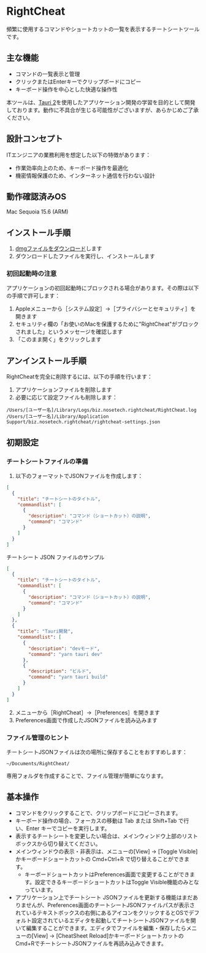 # RightCheat

頻繁に使用するコマンドやショートカットの一覧を表示するチートシートツールです。

## 主な機能

- コマンドの一覧表示と管理
- クリックまたはEnterキーでクリップボードにコピー
- キーボード操作を中心とした快適な操作性

本ツールは、[Tauri 2](https://v2.tauri.app/ja/)を使用したアプリケーション開発の学習を目的として開発しております。動作に不具合が生じる可能性がございますが、あらかじめご了承ください。

## 設計コンセプト

ITエンジニアの業務利用を想定した以下の特徴があります：

- 作業効率向上のため、キーボード操作を最適化
- 機密情報保護のため、インターネット通信を行わない設計

## 動作確認済みOS

Mac Sequoia 15.6 (ARM)

## インストール手順

1. [dmgファイルをダウンロード](https://github.com/nosetech/right-cheat/releases/download/prototype-0.1.2/RightCheat_0.1.2_aarch64.dmg)します
2. ダウンロードしたファイルを実行し、インストールします

### 初回起動時の注意

アプリケーションの初回起動時にブロックされる場合があります。その際は以下の手順で許可します：

1. Appleメニューから［システム設定］→［プライバシーとセキュリティ］を開きます
2. セキュリティ欄の「お使いのMacを保護するために"RightCheat"がブロックされました」というメッセージを確認します
3. 「このまま開く」をクリックします

## アンインストール手順

RightCheatを完全に削除するには、以下の手順を行います：

1. アプリケーションファイルを削除します
2. 必要に応じて設定ファイルも削除します：

```plaintext
/Users/[ユーザー名]/Library/Logs/biz.nosetech.rightcheat/RightCheat.log
/Users/[ユーザー名]/Library/Application Support/biz.nosetech.rightcheat/rightcheat-settings.json
```

## 初期設定

### チートシートファイルの準備

1. 以下のフォーマットでJSONファイルを作成します：

```json
[
  {
    "title": "チートシートのタイトル",
    "commandlist": [
      {
        "description": "コマンド（ショートカット）の説明",
        "command": "コマンド"
      }
    ]
  }
]
```

チートシート JSON ファイルのサンプル

```json
[
  {
    "title": "チートシートのタイトル",
    "commandlist": [
      {
        "description": "コマンド（ショートカット）の説明",
        "command": "コマンド"
      }
    ]
  },
  {
    "title": "Tauri開発",
    "commandlist": [
      {
        "description": "devモード",
        "command": "yarn tauri dev"
      },
      {
        "description": "ビルド",
        "command": "yarn tauri build"
      }
    ]
  }
]
```

2. メニューから［RightCheat］→［Preferences］を開きます
3. Preferences画面で作成したJSONファイルを読み込みます

### ファイル管理のヒント

チートシートJSONファイルは次の場所に保存することをおすすめします：

```plaintext
~/Documents/RightCheat/
```

専用フォルダを作成することで、ファイル管理が簡単になります。

## 基本操作

- コマンドをクリックすることで、クリップボードにコピーされます。
- キーボード操作の場合、フォーカスの移動は Tab または Shift+Tab で行い、Enter キーでコピーを実行します。
- 表示するチートシートを変更したい場合は、メインウィンドウ上部のリストボックスから切り替えてください。
- メインウィンドウの表示・非表示は、メニューの[View] → [Toggle Visible]かキーボードショートカットの Cmd+Ctrl+R で切り替えることができます。
  - キーボードショートカットはPreferences画面で変更することができます。設定できるキーボードショートカットはToggle Visible機能のみとなっています。
- アプリケーション上でチートシート JSONファイルを更新する機能はまだありませんが、Preferences画面のチートシートJSONファイルパスが表示されているテキストボックスの右側にあるアイコンをクリックするとOSでデフォルト設定されているエディタを起動してチートシートJSONファイルを開いて編集することができます。エディタでファイルを編集・保存したらメニューの[View] → [CheatSheet Reload]かキーボードショートカットのCmd+RでチートシートJSONファイルを再読み込みできます。

